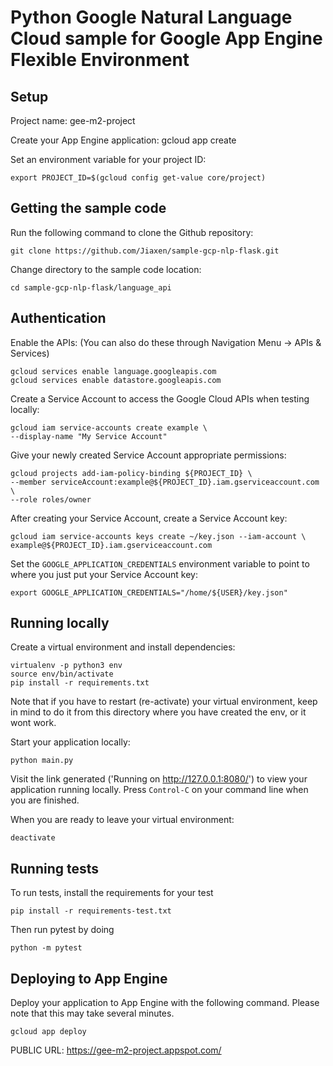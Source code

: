 # Python Google Natural Language Cloud  sample for Google App Engine Flexible Environment


## Setup

Project name: gee-m2-project

Create your App Engine application: 
    gcloud app create

Set an environment variable for your project ID:

    export PROJECT_ID=$(gcloud config get-value core/project)

## Getting the sample code

Run the following command to clone the Github repository:

    git clone https://github.com/Jiaxen/sample-gcp-nlp-flask.git

Change directory to the sample code location:

    cd sample-gcp-nlp-flask/language_api

## Authentication

Enable the APIs: (You can also do these through Navigation Menu -> APIs & Services)

    gcloud services enable language.googleapis.com
    gcloud services enable datastore.googleapis.com

Create a Service Account to access the Google Cloud APIs when testing locally:

    gcloud iam service-accounts create example \
    --display-name "My Service Account"

Give your newly created Service Account appropriate permissions:

    gcloud projects add-iam-policy-binding ${PROJECT_ID} \
    --member serviceAccount:example@${PROJECT_ID}.iam.gserviceaccount.com \
    --role roles/owner

After creating your Service Account, create a Service Account key:

    gcloud iam service-accounts keys create ~/key.json --iam-account \
    example@${PROJECT_ID}.iam.gserviceaccount.com

Set the `GOOGLE_APPLICATION_CREDENTIALS` environment variable to point to where
you just put your Service Account key:

    export GOOGLE_APPLICATION_CREDENTIALS="/home/${USER}/key.json"

## Running locally

Create a virtual environment and install dependencies:

    virtualenv -p python3 env
    source env/bin/activate
    pip install -r requirements.txt

Note that if you have to restart (re-activate) your virtual environment, keep in mind to do it from this directory where you have created the env, or it wont work.

Start your application locally:

    python main.py

Visit the link generated ('Running on http://127.0.0.1:8080/') to view your application running locally. Press `Control-C`
on your command line when you are finished.

When you are ready to leave your virtual environment:

    deactivate
    
## Running tests

To run tests, install the requirements for your test
    
    pip install -r requirements-test.txt

Then run pytest by doing  
    
    python -m pytest

## Deploying to App Engine

Deploy your application to App Engine with the following command. Please note that this may
take several minutes.

    gcloud app deploy

PUBLIC URL: https://gee-m2-project.appspot.com/
